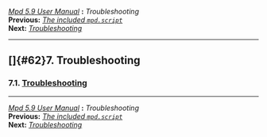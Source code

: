 [*Mpd 5.9 User Manual*](mpd.html) **:** *Troubleshooting*\
**Previous:** [*The included `mpd.script`*](mpd61.html)\
**Next:** [*Troubleshooting*](mpd63.html)

------------------------------------------------------------------------

## []{#62}7. Troubleshooting

### 7.1. [Troubleshooting](mpd63.html#63)

------------------------------------------------------------------------

[*Mpd 5.9 User Manual*](mpd.html) **:** *Troubleshooting*\
**Previous:** [*The included `mpd.script`*](mpd61.html)\
**Next:** [*Troubleshooting*](mpd63.html)
